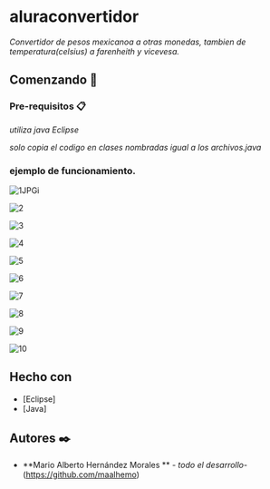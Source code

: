 # aluraconvertidor
_Convertidor de pesos mexicanoa a otras monedas, tambien de temperatura(celsius) a farenheith y vicevesa._
## Comenzando 🚀

### Pre-requisitos 📋
_utiliza java Eclipse_

_solo copia el codigo en  clases nombradas igual a los archivos.java_

###  ejemplo de funcionamiento.

![1JPG](https://user-images.githubusercontent.com/45082249/210892628-a6baf43f-7cc0-4812-9fa2-78b4c08536a2.JPG)i

![2](https://user-images.githubusercontent.com/45082249/210893617-c0aef447-442d-4f39-887d-e5647bb46beb.JPG)


![3](https://user-images.githubusercontent.com/45082249/210893806-91feb2ec-8d13-4b6a-a1b9-c3ba9a0a640a.JPG)


![4](https://user-images.githubusercontent.com/45082249/210893852-615ddf2f-2ca6-42e2-a894-fd4cf6c0b7ca.JPG)



![5](https://user-images.githubusercontent.com/45082249/210896936-d73eeef0-1fbc-4dc5-850e-629007c0a39b.JPG)

![6](https://user-images.githubusercontent.com/45082249/210896964-e37e4a1e-3ecd-41c0-9f55-66ea4af15f33.JPG)

![7](https://user-images.githubusercontent.com/45082249/210897000-b0e9471b-e2c3-4511-8bc7-4db7d8f939b1.JPG)


![8](https://user-images.githubusercontent.com/45082249/210897010-7fdd90bd-385d-47ae-8117-32583a33e516.JPG)

![9](https://user-images.githubusercontent.com/45082249/210897030-e6201725-bf58-446e-b6c4-03e12ba91086.JPG)

![10](https://user-images.githubusercontent.com/45082249/210897042-d2361922-44a0-4993-8712-4b9aac7395af.JPG)


## Hecho con

* [Eclipse]
* [Java]

## Autores ✒️
* **Mario Alberto Hernández Morales ** - *todo el desarrollo*-(https://github.com/maalhemo)
